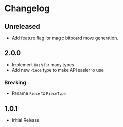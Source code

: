 # Changelog

## Unreleased
- Add feature flag for magic bitboard move generation.

## 2.0.0
- Implement `Hash` for many types
- Add new `Piece` type to make API easier to use

### Breaking
- Rename `Piece` to `PieceType`

## 1.0.1
- Initial Release
